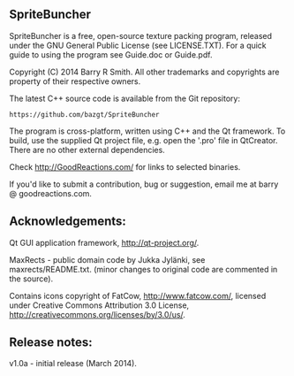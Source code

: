 SpriteBuncher
-------------

SpriteBuncher is a free, open-source texture packing program, released under the
GNU General Public License (see LICENSE.TXT). For a quick guide to using the
program see Guide.doc or Guide.pdf.

Copyright (C) 2014 Barry R Smith. All other trademarks and copyrights are property
of their respective owners. 

The latest C++ source code is available from the Git repository:

    https://github.com/bazgt/SpriteBuncher

The program is cross-platform, written using C++ and the Qt framework. To build,
use the supplied Qt project file, e.g. open the '.pro' file in QtCreator. There
are no other external dependencies. 

Check http://GoodReactions.com/ for links to selected binaries.

If you'd like to submit a contribution, bug or suggestion, email me at barry @ 
goodreactions.com.


Acknowledgements:
-----------------

Qt GUI application framework, http://qt-project.org/.

MaxRects - public domain code by Jukka Jylänki, see maxrects/README.txt.
  (minor changes to original code are commented in the source).

Contains icons copyright of FatCow, http://www.fatcow.com/, licensed under Creative
Commons Attribution 3.0 License, http://creativecommons.org/licenses/by/3.0/us/.


Release notes:
--------------

v1.0a - initial release (March 2014).

